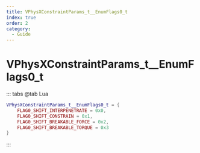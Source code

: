 ```yaml
---
title: VPhysXConstraintParams_t__EnumFlags0_t
index: true
order: 2
category:
  - Guide
---
```


# VPhysXConstraintParams_t__EnumFlags0_t
::: tabs
@tab Lua
```lua
VPhysXConstraintParams_t__EnumFlags0_t = {
    FLAG0_SHIFT_INTERPENETRATE = 0x0,
    FLAG0_SHIFT_CONSTRAIN = 0x1,
    FLAG0_SHIFT_BREAKABLE_FORCE = 0x2,
    FLAG0_SHIFT_BREAKABLE_TORQUE = 0x3
}
```
:::
